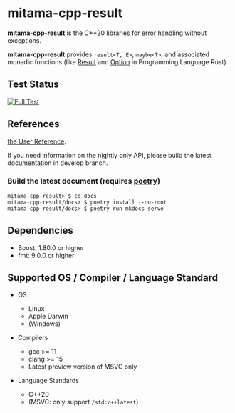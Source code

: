 # mitama-cpp-result

**mitama-cpp-result** is the C++20 libraries for error handling without exceptions.

**mitama-cpp-result** provides `result<T, E>`, `maybe<T>`, and associated monadic functions
(like [Result](https://doc.rust-lang.org/std/result/enum.Result.html)
and [Option](https://doc.rust-lang.org/std/option/enum.Option.html) in Programming Language Rust).

## Test Status
[![Full Test](https://github.com/LoliGothick/mitama-cpp-result/actions/workflows/full-test.yml/badge.svg)](https://github.com/LoliGothick/mitama-cpp-result/actions/workflows/full-test.yml)

## References

[the User Reference](https://loligothick.github.io/mitama-cpp-result/).

If you need information on the nightly only API, please build the latest documentation in develop branch.

### Build the latest document (requires [poetry](https://python-poetry.org/))

```shell
mitama-cpp-result> $ cd docs
mitama-cpp-result/docs> $ poetry install --no-root
mitama-cpp-result/docs> $ poetry run mkdocs serve
```

## Dependencies

* Boost: 1.80.0 or higher
* fmt: 9.0.0 or higher

## Supported OS / Compiler / Language Standard

- OS
    - Linux
    - Apple Darwin
    - (Windows)

- Compilers
    - gcc >= 11
    - clang >= 15
    - Latest preview version of MSVC only

- Language Standards
    - C++20
    - (MSVC: only support `/std:c++latest`)
